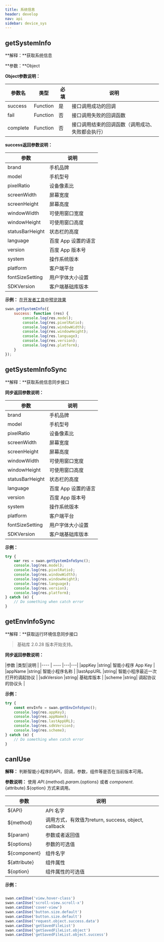 ```yaml
---
title: 系统信息
header: develop
nav: api
sidebar: device_sys
---
```



getSystemInfo
---
**解释：**获取系统信息

**参数：**Object

**Object参数说明：**

|参数名 |类型  |必填  |说明|
|---- | ---- | ---- |---- |
|success |Function  |  是 |  接口调用成功的回调|
|fail   | Function |   否  | 接口调用失败的回调函数|
|complete  |  Function |   否 |  接口调用结束的回调函数（调用成功、失败都会执行）|

**success返回参数说明：**

|参数  |说明 |
|---- | ---- |
|brand  | 手机品牌 |
|model |  手机型号   |
|pixelRatio | 设备像素比  |
|screenWidth |屏幕宽度   |
|screenHeight |   屏幕高度 |
|windowWidth |可使用窗口宽度 |
|windowHeight  |  可使用窗口高度 |
|statusBarHeight| 状态栏的高度 |
|language |百度 App 设置的语言 |
|version |百度 App 版本号|
|system  |操作系统版本  |
|platform |客户端平台|
|fontSizeSetting |用户字体大小设置 |
|SDKVersion |客户端基础库版本 |

**示例：**
<a href="swanide://fragment/8ecdf5d7226a7a576f4c3b46227cab711540395127" title="在开发者工具中预览效果" target="_blank">在开发者工具中预览效果 </a>
```js
swan.getSystemInfo({
    success: function (res) {
        console.log(res.model);
        console.log(res.pixelRatio);
        console.log(res.windowWidth);
        console.log(res.windowHeight);
        console.log(res.language);
        console.log(res.version);
        console.log(res.platform);
    }
});
```

getSystemInfoSync
---
**解释：**获取系统信息同步接口

**同步返回参数说明：**

|参数  |说明 |
|---- | ---- |
|brand  | 手机品牌 |
|model |  手机型号   |
|pixelRatio | 设备像素比  |
|screenWidth |屏幕宽度   |
|screenHeight |   屏幕高度 |
|windowWidth |可使用窗口宽度 |
|windowHeight  |  可使用窗口高度 |
|statusBarHeight| 状态栏的高度 |
|language |百度 App 设置的语言 |
|version |百度 App 版本号|
|system  |操作系统版本  |
|platform |客户端平台|
|fontSizeSetting |用户字体大小设置 |
|SDKVersion |客户端基础库版本 |

**示例：**

```js
try {
    var res = swan.getSystemInfoSync();
    console.log(res.model);
    console.log(res.pixelRatio);
    console.log(res.windowWidth);
    console.log(res.windowHeight);
    console.log(res.language);
    console.log(res.version);
    console.log(res.platform);
} catch (e) {
    // Do something when catch error
}
```

getEnvInfoSync
---
**解释：**获取运行环境信息同步接口

> 基础库 2.0.28 版本开始支持。

**同步返回参数说明：**

|参数  |类型|说明 |
|---- | ---- |---|---|
|appKey  |string| 智能小程序 App Key |
|appName |string|  智能小程序名称   |
|lastAppURL |string|  智能小程序最近一次打开的调起协议  |
|sdkVersion |string|  基础库版本   |
|scheme |string|  调起协议的协议头   |

**示例：**

```js
try {
    const envInfo = swan.getEnvInfoSync();
    console.log(res.appKey);
    console.log(res.appName);
    console.log(res.lastAppURL);
    console.log(res.sdkVersion);
    console.log(res.scheme);
} catch (e) {
    // Do something when catch error
}
```

canIUse
---
**解释：** 判断智能小程序的API，回调，参数，组件等是否在当前版本可用。

**参数说明：** 使用 ${API}.${method}.${param}.${options} 或者 ${component}.${attribute}.${option} 方式来调用。

|参数  |说明 |
|---- | ---- |
|${API}  | API 名字 |
|${method} |  调用方式，有效值为return, success, object, callback   |
|${param} | 参数或者返回值  |
|${options} |参数的可选值   |
|${component} |   组件名字 |
|${attribute} | 组件属性 |
|${option}  |  组件属性的可选值 |


**示例：**

```js

swan.canIUse('view.hover-class')
swan.canIUse('scroll-view.scroll-x')
swan.canIUse('cover-view')
swan.canIUse('button.size.default')
swan.canIUse('button.size.default')
swan.canIUse('request.object.success.data')
swan.canIUse('getSavedFileList')
swan.canIUse('getSavedFileList.object')
swan.canIUse('getSavedFileList.object.success')
```
